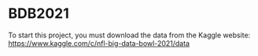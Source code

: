 # BDB2021

To start this project, you must download the data from the Kaggle website: https://www.kaggle.com/c/nfl-big-data-bowl-2021/data
